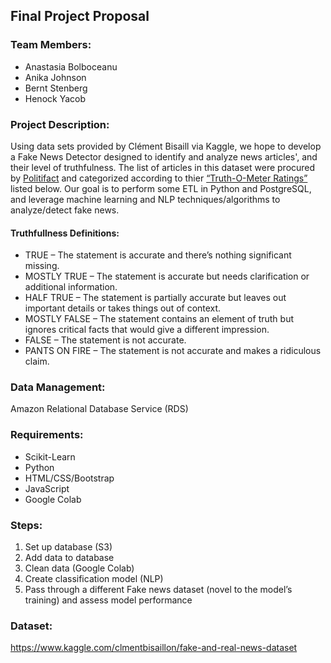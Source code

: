 ## Final Project Proposal

### Team Members:
* Anastasia Bolboceanu
* Anika Johnson
* Bernt Stenberg
* Henock Yacob


### Project Description:
Using data sets provided by Clément Bisaill via Kaggle, we hope to develop a Fake News Detector designed to identify and analyze news articles', and their level of truthfulness. The list of articles in this dataset were procured by [Politifact](https://www.politifact.com/) and categorized according to thier [“Truth-O-Meter Ratings”](https://www.politifact.com/article/2018/feb/12/principles-truth-o-meter-politifacts-methodology-i/#Truth-O-Meter%20ratings) listed below. Our goal is to perform some ETL in Python and PostgreSQL, and leverage machine learning and NLP techniques/algorithms to analyze/detect fake news.

#### Truthfullness Definitions:
* TRUE – The statement is accurate and there’s nothing significant missing.
* MOSTLY TRUE – The statement is accurate but needs clarification or additional information.
* HALF TRUE – The statement is partially accurate but leaves out important details or takes things out of context.
* MOSTLY FALSE – The statement contains an element of truth but ignores critical facts that would give a different impression.
* FALSE – The statement is not accurate.
* PANTS ON FIRE – The statement is not accurate and makes a ridiculous claim.


### Data Management:
Amazon Relational Database Service (RDS)


### Requirements:
* Scikit-Learn
* Python 
* HTML/CSS/Bootstrap
* JavaScript 
* Google Colab


### Steps:
1. Set up database (S3)
2. Add data to database
3. Clean data (Google Colab)
4. Create classification model (NLP)
5. Pass through a different Fake news dataset (novel to the model’s training) and assess model performance


### Dataset:
https://www.kaggle.com/clmentbisaillon/fake-and-real-news-dataset
